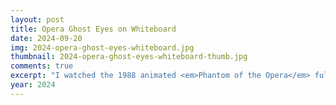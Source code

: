 ```yaml
---
layout: post
title: Opera Ghost Eyes on Whiteboard
date: 2024-09-20
img: 2024-opera-ghost-eyes-whiteboard.jpg
thumbnail: 2024-opera-ghost-eyes-whiteboard-thumb.jpg
comments: true
excerpt: "I watched the 1988 animated <em>Phantom of the Opera</em> fully expecting it to be completely terrible, but when I saw <a href='/img/1988-animated-eriks-eyes.jpg' target='_blank'>those eyes</a> it was over for me. I am a sucker for pretty eyes. I had to draw them on my whiteboard. The initials are from the 1925 silent film. Yes, my coworkers know I'm insane." 
year: 2024
---
```


